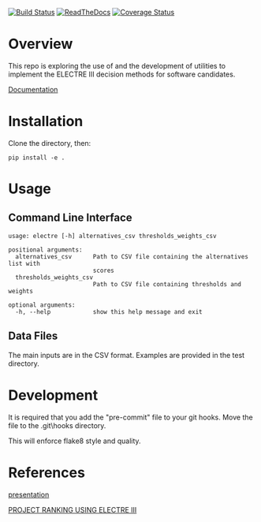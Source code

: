 [![Build Status](https://travis-ci.org/napaynedev/electre.svg?branch=master)](https://travis-ci.org/napaynedev/electre)
[![ReadTheDocs](https://readthedocs.org/projects/electre/badge/?version=latest)](http://electre.readthedocs.io/en/latest/)
[![Coverage Status](https://coveralls.io/repos/github/napaynedev/electre/badge.svg)](https://coveralls.io/github/napaynedev/electre)

# Overview

This repo is exploring the use of and the development of utilities to implement the ELECTRE III decision methods for software candidates.

[Documentation](http://electre.readthedocs.io/en/latest/)

# Installation

Clone the directory, then:

```
pip install -e .
```

# Usage

## Command Line Interface

```
usage: electre [-h] alternatives_csv thresholds_weights_csv

positional arguments:
  alternatives_csv      Path to CSV file containing the alternatives list with
                        scores
  thresholds_weights_csv
                        Path to CSV file containing thresholds and weights

optional arguments:
  -h, --help            show this help message and exit
```

## Data Files

The main inputs are in the CSV format.  Examples are provided in the test directory.  

# Development

It is required that you add the "pre-commit" file to your git hooks.  Move the file to the .git\hooks directory.

This will enforce flake8 style and quality.

# References

[presentation](file:///C:/Users/npayne3/Downloads/MCDA-ELECTREIII.pdf)

[PROJECT RANKING USING ELECTRE III](http://citeseerx.ist.psu.edu/viewdoc/download?doi=10.1.1.493.6585&rep=rep1&type=pdf)